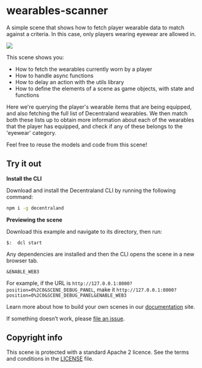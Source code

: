 # wearables-scanner

A simple scene that shows how to fetch player wearable data to match against a criteria. In this case, only players wearing eyewear are allowed in.

![](screenshot/scanner.gif)

This scene shows you:

- How to fetch the wearables currently worn by a player
- How to handle async functions
- How to delay an action with the utils library
- How to define the elements of a scene as game objects, with state and functions

Here we're querying the player's wearable items that are being equipped, and also fetching the full list of Decentraland wearables. We then match both these lists up to obtain more information about each of the wearables that the player has equipped, and check if any of these belongs to the 'eyewear' category.

Feel free to reuse the models and code from this scene!

## Try it out

**Install the CLI**

Download and install the Decentraland CLI by running the following command:

```bash
npm i -g decentraland
```

**Previewing the scene**

Download this example and navigate to its directory, then run:

```
$:  dcl start
```

Any dependencies are installed and then the CLI opens the scene in a new browser tab.

```
&ENABLE_WEB3
```

For example, if the URL is `http://127.0.0.1:8000?position=0%2C0&SCENE_DEBUG_PANEL`, make it `http://127.0.0.1:8000?position=0%2C0&SCENE_DEBUG_PANEL&ENABLE_WEB3`

Learn more about how to build your own scenes in our [documentation](https://docs.decentraland.org/) site.

If something doesn’t work, please [file an issue](https://github.com/decentraland-scenes/Awesome-Repository/issues/new).

## Copyright info

This scene is protected with a standard Apache 2 licence. See the terms and conditions in the [LICENSE](/LICENSE) file.
